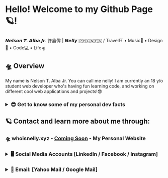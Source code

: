 # Hello! Welcome to my Github Page 🪐!
𝙉𝙚𝙡𝙨𝙤𝙣 𝙏. 𝘼𝙡𝙗𝙖 𝙅𝙧. 許鑫偉 | 𝙉𝙚𝙡𝙡𝙮 🇵🇭🇨🇳🇪🇸 / Travel⛩ • Music🎹 • Design🎨 • Code💻 • Life🛸

## 🛸 Overview
My name is Nelson T. Alba Jr. You can call me nelly! I am currently an 18 y/o student web developer who's having fun learning code, and working on different cool web applications and projects!😎

<h3>
<details>
  <summary><strong>😎 Get to know some of my personal dev facts</strong></summary>
  
  ### 💻 My Dev Language Preference:
    Current Favourite Programming Language: Python🐍
  
  
    My Ranking for dev languages (based on my current skillset and preference):
    1. Python
    2. Javascript (Node.Js)
    3. PHP
    4. Ruby on Rails
  
  
  ### 💻 My Dev skill-set list:
  ```
  Python, PHP, Node.Js, Ruby, Django, Flask, React.js, Angular.js, Express.js, Laravel, Ruby on Rails, Cactus, Gatsby, Hugo, Google Cloud Platform, Amazon Web Services, Heroku, Netlify, HTML, CSS, Bootstrap, Sass, Javascript, JQuery ... 
  ``` 
</details>
</h3>

## 🪐 Contact and learn more about me through:
### 🛸 whoisnelly.xyz - [Coming Soon](#) - My Personal Website 

<h3>
  <details>
    <summary><strong>🖥️ Social Media Accounts [LinkedIn / Facebook / Instagram]</strong></summary>

   1. [linkedin.com/in/whoisnelly](https://www.linkedin.com/in/whoisnelly) - **LinkedIn** 
   2. [facebook.com/nelson.albajr](https://www.facebook.com/nelson.albajr) - **Facebook** 
   3. [instagram.com/who_is_nelly](https://www.instagram.com/who_is_nelly/) - **Instagram**

  </details>
</h3>
 
<h3>
  <details>
    <summary><strong>📮 Email: [Yahoo Mail / Google Mail] </strong></summary>

   1. [nelsonalbajr@yahoo.com](nelsonalbajr@yahoo.com) - **Yahoo Mail**
   2. [nb3.321132@gmail.com](nb3.321132@gmail.com) - **Google Mail** 

  </details>
</h3>
